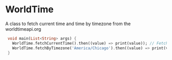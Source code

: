 # WorldTime
A class to fetch current time and time by timezone from the worldtimeapi.org


```dart
 void main(List<String> args) {
   WorldTime.fetchCurrentTime().then((value) => print(value)); // Fetch current time
   WorldTime.fetchByTimezone('America/Chicago').then((value) => print(value)); // Fetch by currret of America/Chicago
 }
```
